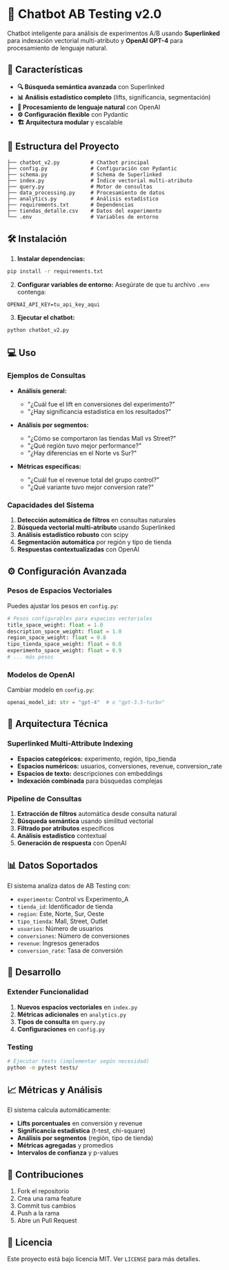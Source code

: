 # 🤖 Chatbot AB Testing v2.0

Chatbot inteligente para análisis de experimentos A/B usando **Superlinked** para indexación vectorial multi-atributo y **OpenAI GPT-4** para procesamiento de lenguaje natural.

## 🚀 Características

- **🔍 Búsqueda semántica avanzada** con Superlinked
- **📊 Análisis estadístico completo** (lifts, significancia, segmentación)
- **🧠 Procesamiento de lenguaje natural** con OpenAI
- **⚙️ Configuración flexible** con Pydantic
- **🏗️ Arquitectura modular** y escalable

## 📁 Estructura del Proyecto

```
├── chatbot_v2.py          # Chatbot principal
├── config.py              # Configuración con Pydantic
├── schema.py              # Schema de Superlinked
├── index.py               # Índice vectorial multi-atributo
├── query.py               # Motor de consultas
├── data_processing.py     # Procesamiento de datos
├── analytics.py           # Análisis estadístico
├── requirements.txt       # Dependencias
├── tiendas_detalle.csv    # Datos del experimento
└── .env                   # Variables de entorno
```

## 🛠️ Instalación

1. **Instalar dependencias:**
```bash
pip install -r requirements.txt
```

2. **Configurar variables de entorno:**
Asegúrate de que tu archivo `.env` contenga:
```
OPENAI_API_KEY=tu_api_key_aqui
```

3. **Ejecutar el chatbot:**
```bash
python chatbot_v2.py
```

## 💻 Uso

### Ejemplos de Consultas

- **Análisis general:**
  - "¿Cuál fue el lift en conversiones del experimento?"
  - "¿Hay significancia estadística en los resultados?"

- **Análisis por segmentos:**
  - "¿Cómo se comportaron las tiendas Mall vs Street?"
  - "¿Qué región tuvo mejor performance?"
  - "¿Hay diferencias en el Norte vs Sur?"

- **Métricas específicas:**
  - "¿Cuál fue el revenue total del grupo control?"
  - "¿Qué variante tuvo mejor conversion rate?"

### Capacidades del Sistema

1. **Detección automática de filtros** en consultas naturales
2. **Búsqueda vectorial multi-atributo** usando Superlinked
3. **Análisis estadístico robusto** con scipy
4. **Segmentación automática** por región y tipo de tienda
5. **Respuestas contextualizadas** con OpenAI

## ⚙️ Configuración Avanzada

### Pesos de Espacios Vectoriales

Puedes ajustar los pesos en `config.py`:

```python
# Pesos configurables para espacios vectoriales
title_space_weight: float = 1.0
description_space_weight: float = 1.0
region_space_weight: float = 0.8
tipo_tienda_space_weight: float = 0.8
experimento_space_weight: float = 0.9
# ... más pesos
```

### Modelos de OpenAI

Cambiar modelo en `config.py`:
```python
openai_model_id: str = "gpt-4"  # o "gpt-3.5-turbo"
```

## 🧠 Arquitectura Técnica

### Superlinked Multi-Attribute Indexing

- **Espacios categóricos:** experimento, región, tipo_tienda
- **Espacios numéricos:** usuarios, conversiones, revenue, conversion_rate  
- **Espacios de texto:** descripciones con embeddings
- **Indexación combinada** para búsquedas complejas

### Pipeline de Consultas

1. **Extracción de filtros** automática desde consulta natural
2. **Búsqueda semántica** usando similitud vectorial
3. **Filtrado por atributos** específicos
4. **Análisis estadístico** contextual
5. **Generación de respuesta** con OpenAI

## 📊 Datos Soportados

El sistema analiza datos de AB Testing con:

- `experimento`: Control vs Experimento_A
- `tienda_id`: Identificador de tienda
- `region`: Este, Norte, Sur, Oeste
- `tipo_tienda`: Mall, Street, Outlet
- `usuarios`: Número de usuarios
- `conversiones`: Número de conversiones
- `revenue`: Ingresos generados
- `conversion_rate`: Tasa de conversión

## 🔧 Desarrollo

### Extender Funcionalidad

1. **Nuevos espacios vectoriales** en `index.py`
2. **Métricas adicionales** en `analytics.py`
3. **Tipos de consulta** en `query.py`
4. **Configuraciones** en `config.py`

### Testing

```bash
# Ejecutar tests (implementar según necesidad)
python -m pytest tests/
```

## 📈 Métricas y Análisis

El sistema calcula automáticamente:

- **Lifts porcentuales** en conversión y revenue
- **Significancia estadística** (t-test, chi-square)
- **Análisis por segmentos** (región, tipo de tienda)
- **Métricas agregadas** y promedios
- **Intervalos de confianza** y p-values

## 🤝 Contribuciones

1. Fork el repositorio
2. Crea una rama feature
3. Commit tus cambios
4. Push a la rama
5. Abre un Pull Request

## 📄 Licencia

Este proyecto está bajo licencia MIT. Ver `LICENSE` para más detalles.